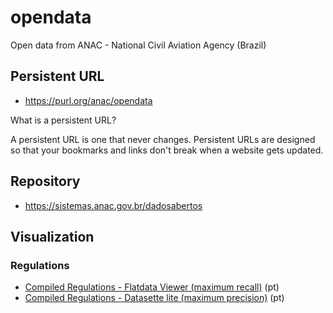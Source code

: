 # opendata

Open data from ANAC - National Civil Aviation Agency (Brazil)

##  Persistent URL

* https://purl.org/anac/opendata

What is a persistent URL?

A persistent URL is one that never changes. Persistent URLs are designed so that your bookmarks and links don't break when a website gets updated.

## Repository

* https://sistemas.anac.gov.br/dadosabertos

## Visualization

### Regulations

* [Compiled Regulations - Flatdata Viewer (maximum recall)](https://flatgithub.com/anacgovbr/opendata?filename=regulamentos-anac-tags.csv) (pt)
* [Compiled Regulations - Datasette lite (maximum precision)](https://lite.datasette.io/?csv=https://raw.githubusercontent.com/anacgovbr/opendata/main/regulamentos-anac-tags.csv) (pt)
